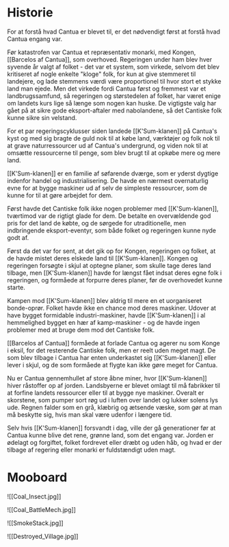 # Historie
For at forstå hvad Cantua er blevet til, er det nødvendigt først at forstå hvad Cantua engang var.

Før katastrofen var Cantua et repræsentativ monarki, med Kongen, [[Barcelos af Cantua]], som overhoved. Regeringen under ham blev hver syvende år valgt af folket - det var et system, som virkede, selvom det blev kritiseret af nogle enkelte "kloge" folk, for kun at give stemmeret til landejere, og lade stemmens værdi være proportionel til hvor stort et stykke land man ejede.
Men det virkede fordi Cantua først og fremmest var et landbrugssamfund, så regeringen og størstedelen af folket, har været enige om landets kurs lige så længe som nogen kan huske.
De vigtigste valg har gået på at sikre gode eksport-aftaler med nabolandene, så det Cantiske folk kunne sikre sin velstand.

For et par regeringscyklusser siden landede [[K'Sum-klanen]] på Cantua's kyst og med sig bragte de guld nok til at købe land, værktøjer og folk nok til at grave naturressourcer ud af Cantua's undergrund, og viden nok til at omsætte ressourcerne til penge, som blev brugt til at opkøbe mere og mere land.

[[K'Sum-klanen]] er en familie af søfarende dværge, som er yderst dygtige indenfor handel og industrialisering. De havde en nærmest overnaturlig evne for at bygge maskiner ud af selv de simpleste ressourcer, som de kunne for til at gøre arbejdet for dem.

Først havde det Cantiske folk ikke nogen problemer med [[K'Sum-klanen]], tværtimod var de rigtigt glade for dem. De betalte en overvældende god pris for det land de købte, og de sørgede for utraditionelle, men indbringende eksport-eventyr, som både folket og regeringen kunne nyde godt af.

Først da det var for sent, at det gik op for Kongen, regeringen og folket, at de havde mistet deres elskede land til [[K'Sum-klanen]]. 
Kongen og regeringen forsøgte i skjul at optegne planer, som skulle tage deres land tilbage, men [[K'Sum-klanen]] havde for længst fået indsat deres egne folk i regeringen, og formåede at forpurre deres planer, før de overhovedet kunne starte. 

Kampen mod [[K'Sum-klanen]] blev aldrig til mere en et uorganiseret bonde-oprør. Folket havde ikke en chance mod deres maskiner. Udover at have bygget formidable industri-maskiner, havde [[K'Sum-klanen]] i al hemmelighed bygget en hær af kamp-maskiner - og de havde ingen problemer med at bruge dem mod det Cantiske folk.

[[Barcelos af Cantua]] formåede at forlade Cantua og agerer nu som Konge i eksil, for det resterende Cantiske folk, men er reelt uden meget magt. De som blev tilbage i Cantua har enten underkastet sig [[K'Sum-klanen]] eller lever i skjul, og de som formåede at flygte kan ikke gøre meget for Cantua.

Nu er Cantua gennemhullet af store åbne miner, hvor [[K'Sum-klanen]] hiver råstoffer op af jorden. Landsbyerne er blevet omlagt til må fabrikker til at forfine landets ressourcer eller til at bygge nye maskiner. Overalt er skorstene, som pumper sort røg ud i luften over landet og lukker solens lys ude.
Regnen falder som en grå, klæbrig og ætsende væske, som gør at man må beskytte sig, hvis man skal være udenfor i længere tid.

Selv hvis [[K'Sum-klanen]] forsvandt i dag, ville der gå generationer før at Cantua kunne blive det rene, grønne land, som det engang var. Jorden er ødelagt og forgiftet, folket fordrevet eller dræbt og uden håb, og hvad er der tilbage af regering eller monarki er fuldstændigt uden magt.

# Mooboard
![[Coal_Insect.jpg]]

![[Coal_BattleMech.jpg]]

![[SmokeStack.jpg]]

![[Destroyed_Village.jpg]]
